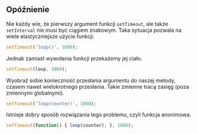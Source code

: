 
## Opóźnienie

Nie każdy wie, że pierwszy argument funkcji `setTimeout`, ale także `setInterval` nie musi być ciągiem znakowym. Taka sytuacja pozwala na wiele elastyczniejsze użycie funkcji.

```javascript
setTimeout('loop()', 1000);
```

Jednak zamiast wywołania funkcji przekażemy jej ciało.

```javascript
setTimeout(loop, 1000);
```

Wyobraź sobie konieczność przesłania argumentu do naszej metody, czasem nawet wielokrotnego przesłania. Takie zmienne tracą zasięg (poza zmiennymi globalnymi).

```javascript
setTimeout('loop(counter)', 1000);
```

Istnieje dobry sposób rozwiązania tego problemu, czyli funkcja anonimowa.

```javascript
setTimeout(function() { loop(counter); }, 1000);
```

